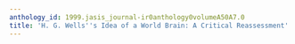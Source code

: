 ```yaml
---
anthology_id: 1999.jasis_journal-ir0anthology0volumeA50A7.0
title: 'H. G. Wells''s Idea of a World Brain: A Critical Reassessment'
---
```

